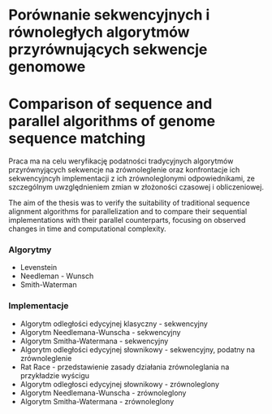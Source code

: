 # Porównanie sekwencyjnych i równoległych algorytmów przyrównujących sekwencje genomowe
# Comparison of sequence and parallel algorithms of genome sequence matching

Praca ma na celu weryfikację podatności tradycyjnych algorytmów przyrównyjących sekwencje na zrównoleglenie oraz konfrontacje ich sekwencyjncyh implementacji z ich zrównoleglonymi odpowiednikami, ze szczególnym uwzględnieniem zmian w złożoności czasowej i obliczeniowej.

The aim of the thesis was to verify the suitability of traditional sequence alignment algorithms for parallelization and to compare their sequential implementations with their parallel counterparts, focusing on observed changes in time and computational complexity.


### Algorytmy
- Levenstein
- Needleman - Wunsch
- Smith-Waterman

### Implementacje
- Algorytm odległości edycyjnej klasyczny - sekwencyjny
- Algorytm Needlemana-Wunscha - sekwencyjny
- Algorytm Smitha-Watermana - sekwencyjny
- Algorytm odległości edycyjnej słownikowy - sekwencyjny, podatny na zrównoleglenie
- Rat Race - przedstawienie zasady działania zrównoleglania na przykładzie wyścigu
- Algorytm odległosci edycyjnej słownikowy - zrównoleglony
- Algorytm Needlemana-Wunscha - zrównoleglony
- Algorytm Smitha-Watermana - zrównoleglony
